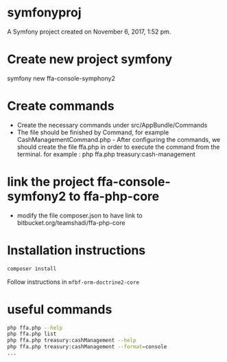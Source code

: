 symfonyproj
===========

A Symfony project created on November 6, 2017, 1:52 pm.

# Create new project symfony

symfony new ffa-console-symphony2

# Create commands
 - Create the necessary commands under src/AppBundle/Commands
 - The file should be finished by Command, for example CashManagementCommand.php - After configuring the commands, we should create the file ffa.php in order to   execute the command from the terminal. 
   for example : php ffa.php treasury:cash-management

# link the project ffa-console-symfony2 to ffa-php-core
 - modify the file composer.json to have link to bitbucket.org/teamshadi/ffa-php-core 


# Installation instructions

```bash
composer install
```

Follow instructions in `mfbf-orm-doctrine2-core`

# useful commands

```bash
php ffa.php --help
php ffa.php list
php ffa.php treasury:cashManagement --help
php ffa.php treasury:cashManagement --format=console
...
```
